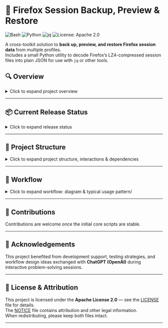 # 🦊 Firefox Session Backup, Preview & Restore

![Bash](https://img.shields.io/badge/language-Bash-green)
![Python](https://img.shields.io/badge/language-Python-blue)
![jq](https://img.shields.io/badge/tool-jq-orange)
![License: Apache 2.0](https://img.shields.io/badge/license-Apache%202.0-blue)

A cross-toolkit solution to **back up, preview, and restore Firefox session data** from multiple profiles.  
Includes a small Python utility to decode Firefox’s LZ4-compressed session files into plain JSON for use with `jq` or other tools.

## 🔍 Overview
<details>
<summary>Click to expand project overview</summary>
&nbsp;

**💡 Why this project?**  
Browsers provide limited session-recovery tooling. This project helps to:

- 🛠 **Recover lost sessions** after accidental “Start new session” or other mistakes  
- 📜 **Search past browsing** to retrieve forgotten references months later  
- 🗂 Manage multiple profiles and many tab groups without relying solely on Firefox UI

It’s particularly useful for research and multi-project workflows where multiple profiles and grouped tabs are used concurrently. Planned: Microsoft Edge support.

**🗽 Core capabilities (goal):**
- 🔍 Preview saved sessions and tabs with color-coded grouping  
- 🗄 Create safe backups of `sessionstore-backups/` for profiles  
- ♻ Restore selected backups with pre-restore safeguards  
- 🐍 Python LZ4 decoder for safe `.jsonlz4` → JSON conversion  
- 📄 Optional Markdown export of previews

</details>

---

## 📦 Current Release Status
<details>
<summary>Click to expand release status</summary>
&nbsp;


> **Early alpha** — basic backup/restore/preview functions work,
but no robust error handling, GUI prompts, or multi-platform polish yet.
Tested mainly on Linux; macOS should work with minor tweaks; Windows via WSL.

**Released - ready for early use.**
- `decode_jsonlz4.py` — Python utility to decompress Firefox `mozLz40\0` LZ4 session files to JSON.
- `jq_preview_with_groups.jq ` — JQ filter to ... .  

**Usage:**
```bash
python3 decode_jsonlz4.py  path/to/session.jsonlz4 | jq -rf jq_preview_with_groups.jq
```

**In-progress**
- `preview_firefox_session.sh` — pretty-print / colorized preview (jq pipeline).  
- `backup_firefox_sessions.sh` — profile backup automation.  
- `restore_firefox_session.sh` — interactive restore flow with optional preview.

</details>

---

## 📁 Project Structure
<details>
<summary>Click to expand project structure, interactions & dependencies </summary>
&nbsp;

```text
firefox-session-tools/
│
├── backup_firefox_sessions.sh      # Creates timestamped backups of sessionstore-backups/ for all or selected profiles
├── restore_firefox_session.sh      # Restores a selected backup to the chosen profile
│   └── (optional) calls preview_firefox_session.sh for inspection before restore
├── preview_firefox_session.sh      # Decodes and pretty-prints a .jsonlz4 session file using decode_jsonlz4.py and jq_preview_with_groups.jq
│
├── decode_jsonlz4.py               # Python script to decompress Firefox's mozLz40\0 LZ4 files into raw JSON
├── jq_preview_with_groups.jq       # jq filter for colorized, group-aware display of tabs/windows
│
├── LICENSE                         # Apache 2.0 license text
└── NOTICE                          # Attribution & legal notices
```

### 🎳 Interactions & Dependencies

- **`backup_firefox_sessions.sh`**  
  - Scans Firefox profile folders (user's environment) and copies sessionstore backups into timestamped backup directories under your chosen `BACKUP_ROOT`.  
  - Produces the files that `preview` and `restore` consume.

- **`preview_firefox_session.sh`**  
  - Accepts either a file path or runs an interactive selection flow.  
  - Calls `decode_jsonlz4.py` to produce JSON from `.jsonlz4`.  
  - Pipes JSON into `jq_preview_with_groups.jq` to emit grouped and annotated text (with `__WINn__` / `__RESET__` markers).

- **`restore_firefox_session.sh`**  
  - Lets you choose a backup to restore to a given profile’s `sessionstore-backups/`.  
  - Optionally previews before restoring via `preview_firefox_session.sh`.

- **`decode_jsonlz4.py`**  
  - Standalone decompressor for Firefox's `.jsonlz4` (LZ4) format.  
  - Used internally by preview and can be reused for other tools.

- **`jq_preview_with_groups.jq`**  
  - Formats raw session JSON into a more human-readable, grouped form (grouped by window, annotated tab titles, and URLs).  
  - Intended for terminal color output.

### ⚙️ What the Scripts Do

- **`backup_firefox_sessions.sh`** – Finds and copies Firefox's sessionstore backups, naming them with profile + timestamp.  
- **`restore_firefox_session.sh`** – Restores a backup into the active profile folder.  
- **`preview_firefox_session.sh`** – Lets you inspect the tabs/windows in a session without restoring it.  
- **`decode_jsonlz4.py`** – Handles decompression of `.jsonlz4` into JSON.  
- **`jq_preview_with_groups.jq`** – Prettifies JSON into grouped, colorized tab lists.

---
</details>

---

## 🔄 Workflow
<details>
<summary>Click to expand workflow: diagram & typical usage pattern/</summary>
&nbsp;
  
```text
        backup → preview → restore
          ┌─────────────────────┐
          │ backup_firefox_*.sh │
          └──────────┬──────────┘
                     │ produces backups
                     ▼
             ┌──────────────┐
             │ preview_*.sh │
             └───────┬──────┘
                     │ calls
                     ▼
           ┌───────────────────┐
           │ decode_jsonlz4.py │
           └─────────┬─────────┘
                     │ pipes JSON
                     ▼
       ┌───────────────────────────┐
       │ jq_preview_with_groups.jq │
       └─────────────┬─────────────┘
                     │
                     ▼
           Human-readable session
```

### Typical Usage Pattern ###

1. **Back up** sessionstore files for all or specific profiles:  
   ```bash
   ./backup_firefox_sessions.sh [--dry-run]
   ```

2. **Preview** a backup before restoring:  
   ```bash
   ./preview_firefox_session.sh path/to/session.jsonlz4
   ```

3. **Restore** a chosen backup:  
   ```bash
   ./restore_firefox_session.sh [--dry-run]
   ```
</details>

---

## 🤝 Contributions

Contributions are welcome once the initial core scripts are stable.  
<!--Please:

- Open an issue to discuss changes before submitting a PR.
- Follow the existing style and keep dependencies minimal.
-->
---

## 🙏 Acknowledgements

This project benefited from development support, testing strategies, and workflow design ideas exchanged with **ChatGPT (OpenAI)** during interactive problem-solving sessions.

---
## 📜 License & Attribution

This project is licensed under the **Apache License 2.0** — see the [LICENSE](LICENSE) file for details.   
The [NOTICE](NOTICE) file contains attribution and other legal information.  
When redistributing, please keep both files intact.

---
